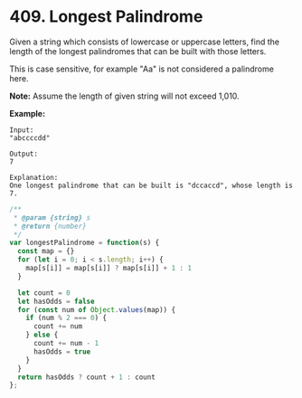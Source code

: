 # 409. Longest Palindrome

Given a string which consists of lowercase or uppercase letters, find the length of the longest palindromes that can be built with those letters.

This is case sensitive, for example "Aa" is not considered a palindrome here.

**Note:**
Assume the length of given string will not exceed 1,010.

**Example:**
```
Input:
"abccccdd"

Output:
7

Explanation:
One longest palindrome that can be built is "dccaccd", whose length is 7.
```

```javascript
/**
 * @param {string} s
 * @return {number}
 */
var longestPalindrome = function(s) {
  const map = {}
  for (let i = 0; i < s.length; i++) {
    map[s[i]] = map[s[i]] ? map[s[i]] + 1 : 1
  }

  let count = 0
  let hasOdds = false
  for (const num of Object.values(map)) {
    if (num % 2 === 0) {
      count += num
    } else {
      count += num - 1
      hasOdds = true
    }
  }
  return hasOdds ? count + 1 : count
};
```
